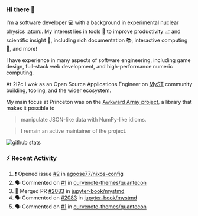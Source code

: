 ### Hi there 👋 

I'm a software developer 💻 with a background in experimental nuclear physics :atom:. My interest lies in tools :wrench: to improve productivity :chart_with_upwards_trend: and scientific insight :telescope:, including rich documentation 📚, interactive computing 🧮, and more! 

I have experience in many aspects of software engineering, including game design, full-stack web development, and high-performance numeric computing. 

At 2i2c I wok as an Open Source Applications Engineer on [MyST](https://github.com/jupyter-book/mystmd) community building, tooling, and the wider ecosystem. 

My main focus at Princeton was on the [Awkward Array project](awkward-array.org/), a library that makes it possible to 
> manipulate JSON-like data with NumPy-like idioms.

> I remain an active maintainer of the project. 

![github stats](https://github-readme-stats.vercel.app/api?username=agoose77&show_icons=true&hide_rank=true&hide_title=true&bg_color=30,e76445,904e95&text_color=efe3ec&icon_color=efe3ec)
<!--
**agoose77/agoose77** is a ✨ _special_ ✨ repository because its `README.md` (this file) appears on your GitHub profile.

Here are some ideas to get you started:

- 🔭 I’m currently working on ...
- 🌱 I’m currently learning ...
- 👯 I’m looking to collaborate on ...
- 🤔 I’m looking for help with ...
- 💬 Ask me about ...
- 📫 How to reach me: ...
- 😄 Pronouns: ...
- ⚡ Fun fact: ...
-->

### :zap: Recent Activity

<!--START_SECTION:activity-->
1. ❗ Opened issue [#2](https://github.com/agoose77/nixos-config/issues/2) in [agoose77/nixos-config](https://github.com/agoose77/nixos-config)
2. 🗣 Commented on [#1](https://github.com/curvenote-themes/quantecon/issues/1#issuecomment-2943722909) in [curvenote-themes/quantecon](https://github.com/curvenote-themes/quantecon)
3. 🎉 Merged PR [#2083](https://github.com/jupyter-book/mystmd/pull/2083) in [jupyter-book/mystmd](https://github.com/jupyter-book/mystmd)
4. 🗣 Commented on [#2083](https://github.com/jupyter-book/mystmd/pull/2083#issuecomment-2943718210) in [jupyter-book/mystmd](https://github.com/jupyter-book/mystmd)
5. 🗣 Commented on [#1](https://github.com/curvenote-themes/quantecon/issues/1#issuecomment-2943677560) in [curvenote-themes/quantecon](https://github.com/curvenote-themes/quantecon)
<!--END_SECTION:activity-->
